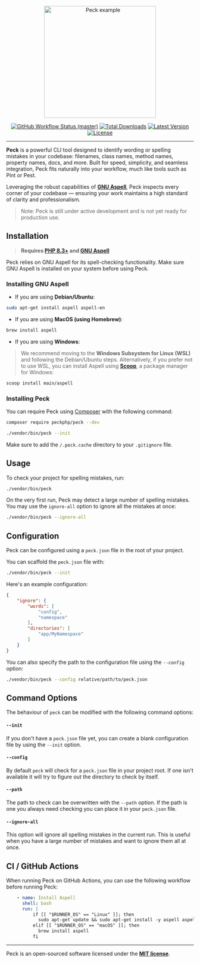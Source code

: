 <p align="center">
    <img src="https://raw.githubusercontent.com/peckphp/peck/main/docs/logo.png" alt="Peck example" height="300">
    <p align="center">
        <a href="https://github.com/peckphp/peck/actions"><img alt="GitHub Workflow Status (master)" src="https://img.shields.io/github/actions/workflow/status/peckphp/peck/tests.yml"></a>
        <a href="https://packagist.org/packages/peckphp/peck"><img alt="Total Downloads" src="https://img.shields.io/packagist/dt/peckphp/peck"></a>
        <a href="https://packagist.org/packages/peckphp/peck"><img alt="Latest Version" src="https://img.shields.io/packagist/v/peckphp/peck"></a>
        <a href="https://packagist.org/packages/peckphp/peck"><img alt="License" src="https://img.shields.io/packagist/l/peckphp/peck"></a>
    </p>
</p>

------

**Peck** is a powerful CLI tool designed to identify wording or spelling mistakes in your codebase: filenames, class names, method names, property names, docs, and more. Built for speed, simplicity, and seamless integration, Peck fits naturally into your workflow, much like tools such as Pint or Pest.

Leveraging the robust capabilities of **[GNU Aspell](https://en.wikipedia.org/wiki/GNU_Aspell)**, Peck inspects every corner of your codebase — ensuring your work maintains a high standard of clarity and professionalism.

> Note: Peck is still under active development and is not yet ready for production use.

## Installation

> **Requires [PHP 8.3+](https://php.net/releases/) and [GNU Aspell](https://en.wikipedia.org/wiki/GNU_Aspell)**

Peck relies on GNU Aspell for its spell-checking functionality. Make sure GNU Aspell is installed on your system before using Peck.

### Installing GNU Aspell

- If you are using **Debian/Ubuntu**:
```bash
sudo apt-get install aspell aspell-en
```
 
- If you are using **MacOS (using Homebrew)**:
```bash
brew install aspell
```

- If you are using **Windows**:
> We recommend moving to the **Windows Subsystem for Linux (WSL)** and following the Debian/Ubuntu steps. Alternatively, if you prefer not to use WSL, you can install Aspell using **[Scoop](https://scoop.sh/)**, a package manager for Windows:
```bash
scoop install main/aspell
```

### Installing Peck

You can require Peck using [Composer](https://getcomposer.org) with the following command:

```bash
composer require peckphp/peck --dev

./vendor/bin/peck --init
```

Make sure to add the `/.peck.cache` directory to your `.gitignore` file.

## Usage

To check your project for spelling mistakes, run:

```bash
./vendor/bin/peck
```

On the very first run, Peck may detect a large number of spelling mistakes. You may use the `ignore-all` option to ignore all the mistakes at once:

```bash
./vendor/bin/peck --ignore-all
```

## Configuration

Peck can be configured using a `peck.json` file in the root of your project.

You can scaffold the `peck.json` file with:
```bash
./vendor/bin/peck --init
```

Here's an example configuration:

```json
{
    "ignore": {
        "words": [
            "config",
            "namespace"
        ],
        "directories": [
            "app/MyNamespace"
        ]
    }
}
```

You can also specify the path to the configuration file using the `--config` option:

```bash
./vendor/bin/peck --config relative/path/to/peck.json
```

## Command Options

The behaviour of `peck` can be modified with the following command options:

#### `--init`

If you don't have a `peck.json` file yet, you can create a blank configuration file by using the `--init` option.

#### `--config`

By default `peck` will check for a `peck.json` file in your project root. If one isn't available it will try to figure out the directory to check by itself.

#### `--path`

The path to check can be overwritten with the `--path` option. If the path is one you always need checking you can place it in your `peck.json` file.

#### `--ignore-all`

This option will ignore all spelling mistakes in the current run. This is useful when you have a large number of mistakes and want to ignore them all at once.

## CI / GitHub Actions

When running Peck on GitHub Actions, you can use the following workflow before running Peck:

```yaml
    - name: Install Aspell
      shell: bash
      run: |
          if [[ "$RUNNER_OS" == "Linux" ]]; then
            sudo apt-get update && sudo apt-get install -y aspell aspell-en
          elif [[ "$RUNNER_OS" == "macOS" ]]; then
            brew install aspell
          fi
```

---

Peck is an open-sourced software licensed under the **[MIT license](https://opensource.org/licenses/MIT)**.
